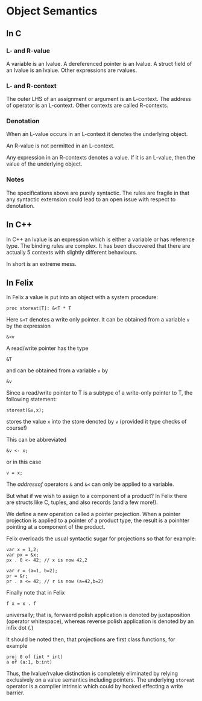 # Object Semantics

## In C
### L- and R-value

A variable is an lvalue.
A dereferenced pointer is an lvalue.
A struct field of an lvalue is an lvalue.
Other expressions are rvalues.

### L- and R-context

The outer LHS of an assignment or argument is an L-context.
The address of operator is an L-context.
Other contexts are called R-contexts.

### Denotation

When an L-value occurs in an L-context it denotes the 
underlying object.

An R-value is not permitted in an L-context.

Any expression in an R-contexts denotes a value.
If it is an L-value, then the value of the underlying object.

### Notes

The specifications above are purely syntactic.
The rules are fragile in that any syntactic externsion could lead
to an open issue with respect to denotation.

## In C++

In C++ an lvalue is an expression which is either a variable
or has reference type. The binding rules are complex. It has
been discovered that there are actually 5 contexts with slightly
different behaviours.

In short is an extreme mess.

## In Felix

In Felix a value is put into an object with a system procedure:

```
proc storeat[T]: &<T * T
```

Here `&<T` denotes a write only pointer. It can be obtained from
a variable `v` by the expression
```
&<v
```

A read/write pointer has
the type
```
&T
```
and can be obtained from a variable `v` by
```
&v
```
Since a read/write pointer to T is a subtype of a write-only pointer to T,
the following statement:
```
storeat(&v,x);
```
stores the value `x` into the store denoted by `v` (provided it type checks of course!)

This can be abbreviated
```
&v <- x;
```
or in this case
```
v = x;
```

The *addressof* operators `&` and `&<` can only be applied to a variable.

But what if we wish to assign to a component of a product? In Felix there
are structs like C, tuples, and also records (and a few more!).

We define a new operation called a pointer projection. When a pointer
projection is applied to a pointer of a product type, the result is a 
poinhter pointing at a component of the product.

Felix overloads the usual syntactic sugar for projections so that
for example:

```
var x = 1,2;
var px = &x;
px . 0 <- 42; // x is now 42,2

var r = (a=1, b=2);
pr = &r;
pr . a <= 42; // r is now (a=42,b=2)
```

Finally note that in Felix 
```
f x = x . f
```
universally; that is, forwaerd polish application is denoted by juxtaposition (operator whitespace),
whereas reverse polish application is denoted by an infix dot (.)

It should be noted then, that projections are first class functions, for example
```
proj 0 of (int * int)
a of (a:1, b:int)
```

Thus, the lvalue/rvalue distinction is completely eliminated by relying exclusively
on a value semantics including pointers. The underlying `storeat` operator is a compiler
intrinsic which could by hooked effecting a write barrier.



